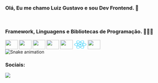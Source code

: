### Olá, Eu me chamo Luiz Gustavo e sou Dev Frontend. 👋

<div class='frameworks'><br> 

### Framework, Linguagens e Bibliotecas de Programação. 👨🏽‍💻​

  <img align="center" width='40' height="30"  src="https://cdn.jsdelivr.net/gh/devicons/devicon/icons/html5/html5-original.svg" />
  <img align="center" width='40' height="30"  src="https://cdn.jsdelivr.net/gh/devicons/devicon/icons/css3/css3-original.svg" />
  <img align="center" width='40' height="30" src="https://cdn.jsdelivr.net/gh/devicons/devicon/icons/sass/sass-original.svg" />
  <img align="center" width='40' height="30" src="https://cdn.jsdelivr.net/gh/devicons/devicon/icons/javascript/javascript-plain.svg" />
  <img align="center" width='40' height="30" src="https://cdn.jsdelivr.net/gh/devicons/devicon/icons/typescript/typescript-original.svg" />
  <img align="center" height="30" width="40" src="https://raw.githubusercontent.com/devicons/devicon/master/icons/react/react-original.svg">
  <img align="center" width='40' height="30" src="https://cdn.jsdelivr.net/gh/devicons/devicon/icons/angularjs/angularjs-original.svg" />
  
</div

![Snake animation](https://github.com/luizgsv/luizgsv/blob/output/github-contribution-grid-snake.svg)

### Sociais:

<div> 
  <a href="https://www.linkedin.com/in/luiz-vargas/" target="_blank"><img src="https://img.shields.io/badge/LinkedIn-0077B5?style=for-the-badge&logo=linkedin&logoColor=white" target="_blank"></a> 
</div>

